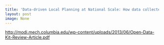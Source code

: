 ```yaml
---
title: 'Data-driven Local Planning at National Scale: How data collected on mobile phones enable a Conditional Grants Scheme in Nigeria'
layout: post
image: None
---
```




http://modi.mech.columbia.edu/wp-content/uploads/2013/06/Open-Data-Kit-Review-Article.pdf
